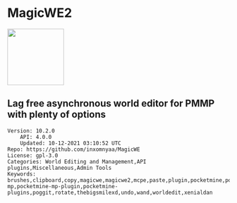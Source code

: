 # MagicWE2
<img src="https://raw.githubusercontent.com/thebigsmileXD/MagicWE2/409811fb7bea555b17fc264912ebf1b729e7e93e/resources/magicwe_icon_square_small.png" width="128" height="128" />

## Lag free asynchronous world editor for PMMP with plenty of options
```properties
Version: 10.2.0
    API: 4.0.0
    Updated: 10-12-2021 03:10:52 UTC
Repo: https://github.com/inxomnyaa/MagicWE
License: gpl-3.0
Categories: World Editing and Management,API plugins,Miscellaneous,Admin Tools
Keywords: brushes,clipboard,copy,magicwe,magicwe2,mcpe,paste,plugin,pocketmine,pocketmine-mp,pocketmine-mp-plugin,pocketmine-plugins,poggit,rotate,thebigsmilexd,undo,wand,worldedit,xenialdan
```